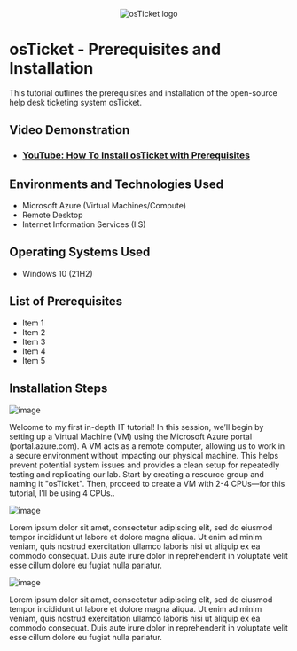<p align="center">
<img src="https://i.imgur.com/Clzj7Xs.png" alt="osTicket logo"/>
</p>

<h1>osTicket - Prerequisites and Installation</h1>
This tutorial outlines the prerequisites and installation of the open-source help desk ticketing system osTicket.<br />


<h2>Video Demonstration</h2>

- ### [YouTube: How To Install osTicket with Prerequisites](https://www.youtube.com)

<h2>Environments and Technologies Used</h2>

- Microsoft Azure (Virtual Machines/Compute)
- Remote Desktop
- Internet Information Services (IIS)

<h2>Operating Systems Used </h2>

- Windows 10</b> (21H2)

<h2>List of Prerequisites</h2>

- Item 1
- Item 2
- Item 3
- Item 4
- Item 5

<h2>Installation Steps</h2>

![image](https://github.com/user-attachments/assets/169d4df9-9cbc-436e-a447-41c3d16b2c88)

Welcome to my first in-depth IT tutorial! In this session, we’ll begin by setting up a Virtual Machine (VM) using the Microsoft Azure portal (portal.azure.com). A VM acts as a remote computer, allowing us to work in a secure environment without impacting our physical machine. This helps prevent potential system issues and provides a clean setup for repeatedly testing and replicating our lab.
Start by creating a resource group and naming it "osTicket". Then, proceed to create a VM with 2-4 CPUs—for this tutorial, I’ll be using 4 CPUs..

![image](https://github.com/user-attachments/assets/95037a62-06bb-4406-bac4-cf510a28539f)

Lorem ipsum dolor sit amet, consectetur adipiscing elit, sed do eiusmod tempor incididunt ut labore et dolore magna aliqua. Ut enim ad minim veniam, quis nostrud exercitation ullamco laboris nisi ut aliquip ex ea commodo consequat. Duis aute irure dolor in reprehenderit in voluptate velit esse cillum dolore eu fugiat nulla pariatur.

![image](https://github.com/user-attachments/assets/405140f4-f38c-4757-b323-b530783ca21f)

Lorem ipsum dolor sit amet, consectetur adipiscing elit, sed do eiusmod tempor incididunt ut labore et dolore magna aliqua. Ut enim ad minim veniam, quis nostrud exercitation ullamco laboris nisi ut aliquip ex ea commodo consequat. Duis aute irure dolor in reprehenderit in voluptate velit esse cillum dolore eu fugiat nulla pariatur.
</p>
<br />
